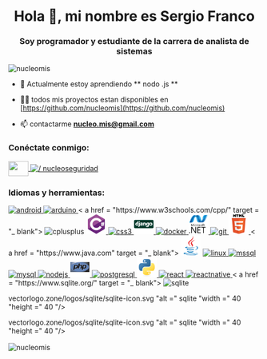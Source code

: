 ### <h1 align = "center"> Hola 👋, mi nombre es Sergio Franco </h1>
<h3 align = "center"> Soy programador y estudiante de la carrera de analista de sistemas </h3>

<p align = "left" > <img src = "https://komarev.com/ghpvc/?username=nucleomis&label=Profile%20views&color=0e75b6&style=flat" alt = "nucleomis" /> </p>

- 🌱 Actualmente estoy aprendiendo ** nodo .js **

- 👨‍💻 todos mis proyectos estan disponibles en [https://github.com/nucleomis](https://github.com/nucleomis)

- 📫 contactarme **nucleo.mis@gmail.com**

<h3 align = "left"> Conéctate conmigo: </h3>
<p align = "left">
<a href="https://www.linkedin.com/in/sergio-franco-645846134/" target="blank">
  <img align = "center" src= "https://raw.githubusercontent.com/rahuldkjain/github-profile-readme-generator/master/src/images/icons/Social/linked-in-alt.svg"
       height =" 30 "width =" 40 "/> 
</a>
<a href="https://fb.com/nucleoseguridad" target="blank"> <img align = "center" src = "https://raw.githubusercontent.com/rahuldkjain/github-profile-readme-generator/master/src/images/icons/Social/facebook.svg" alt = "/ nucleoseguridad" height = "30" width = "40" /> </a>
</p>

<h3 align = "left">Idiomas y herramientas: </h3>
<p align = "left"> 
  <a href="https://developer.android.com" target="_blank"> 
    <img src = "https://raw.githubusercontent.com/devicons/devicon/master/ icons / android / android-original-wordmark.svg "alt =" android "width =" 40 "height =" 40 "/> 
  </a> 
  <a href =" https://www.arduino.cc/ "objetivo = "_ blank"> 
    <img src = "https://cdn.worldvectorlogo.com/logos/arduino-1.svg" alt = "arduino" width = "40" height = "40" /> 
  </a> 
  < a href = "https://www.w3schools.com/cpp/" target = "_ blank">
    <img src = "https://raw.githubusercontent.com/devicons/devicon/master/icons/cplusplus/cplusplus- original.svg "alt = "cplusplus" width = "40" height = "40" /> 
  </a> 
  <a href="https://www.w3schools.com/cs/" target="_blank"> 
    <img src = " https://raw.githubusercontent.com/devicons/devicon/master/icons/csharp/csharp-original.svg "alt =" csharp "width =" 40 "height =" 40 "/> 
  </a> 
  <a href = "https://www.w3schools.com/css/" target = "_ blank"> 
    <img src = "https://raw.githubusercontent.com/devicons/devicon/master/icons/css3/css3-original- wordmark.svg "alt =" css3 "width =" 40 "height =" 40 "/> 
  </a> 
  <a href="https://www.djangoproject.com/" target="_blank"> 
    <img src = "https://raw.githubusercontent.com/devicons/devicon/master/icons/django/django-original.svg "alt =" django "width =" 40 "height =" 40 "/> 
  </a> 
  <a href = "https://www.docker.com/" target = "_ blank"> 
    <img src = "https://raw.githubusercontent.com/devicons/devicon/master/icons/docker/docker-original-wordmark. svg "alt =" docker "width =" 40 "height =" 40 "/> 
  </a> 
  <a href="https://dotnet.microsoft.com/" target="_blank"> 
    <img src =" https://raw.githubusercontent.com/devicons/devicon/master/icons/dot-net/dot-net-original-wordmark.svg "alt =" dotnet "width =" 40 "height =" 40 "/> 
  </a> 
  <a href = "https://git-scm.com/" target = "_ blank"> 
    <img src = "https://www.vectorlogo.zone/logos/git-scm/git-scm-icon.svg" alt = "git" width = "40" height = "40" /> 
  </a> 
  <a href="https://www.w3.org/html/" target="_blank"> 
    <img src = " https://raw.githubusercontent.com/devicons/devicon/master/icons/html5/html5-original-wordmark.svg "alt =" html5 "width =" 40 "height =" 40 "/> 
  </a> 
  < a href = "https://www.java.com" target = "_ blank"> 
    <img src = "https://raw.githubusercontent.com/devicons/devicon/master/icons/java/java-original.svg "alt =" java "width =" 40 "height =" 40 "/>
  </a> 
  <a href="https://www.linux.org/" target="_blank"> <img src = "https://raw.githubusercontent.com/devicons/devicon/master/icons/linux /linux-original.svg "alt =" linux "width =" 40 "height =" 40 "/> 
  </a> 
  <a href =" https://www.microsoft.com/en-us/sql-server "target =" _ blank "> 
    <img src =" https://www.svgrepo.com/show/303229/microsoft-sql-server-logo.svg "alt =" mssql "width =" 40 "height =" 40 "/> 
  </a> 
  <a href="https://www.mysql.com/" target="_blank"> 
    <img src =" https://raw.githubusercontent.com/devicons/devicon/master/ icons / mysql / mysql-original-wordmark.svg "alt = "mysql" width = "40" height = "40" />       </a> 
  <a href="https://nodejs.org" target="_blank"> 
    <img src = "https: // raw .githubusercontent.com / devicons / devicon / master / icons / nodejs / nodejs-original-wordmark.svg "alt =" nodejs "width =" 40 "height =" 40 "/> 
  </a> 
  <a href =" https : //www.php.net "target =" _ blank "> 
    <img src =" https://raw.githubusercontent.com/devicons/devicon/master/icons/php/php-original.svg "alt =" php "width =" 40 "height =" 40 "/> 
  </a> 
  <a href="https://www.postgresql.org" target="_blank"> 
    <img src =" https: //raw.githubusercontent .com / devicons / devicon / master / icons / postgresql / postgresql-original-wordmark.svg "alt =" postgresql "width =" 40 "height =" 40 "/> 
  </a> 
  <a href =" https: // www.python.org "target =" _ blank "> 
    <img src =" https://raw.githubusercontent.com/devicons/devicon/master/icons/python/python-original.svg "alt =" python "width = "40" height = "40" /> 
  </a> 
  <a href="https://reactjs.org/" target="_blank"> <img src = "https://raw.githubusercontent.com/devicons /devicon/master/icons/react/react-original-wordmark.svg "alt =" react "width =" 40 "height =" 40 "/> 
  </a> 
  <a href =" https: // reactnative.dev / "target =" _ blank "> 
    <img src =" https://reactnative.dev/img/header_logo.svg "alt =" reactnative "width =" 40 "height =" 40 "/> 
  </a> 
  < a href = "https://www.sqlite.org/" target = "_ blank"> 
    <img src = "https://www.vectorlogo.zone/logos/sqlite/sqlite-icon.svg" alt = "sqlite "width =" 40 "height =" 40 "/> 
  </a> 
</p>vectorlogo.zone/logos/sqlite/sqlite-icon.svg "alt =" sqlite "width =" 40 "height =" 40 "/> 
</a> </p>vectorlogo.zone/logos/sqlite/sqlite-icon.svg "alt =" sqlite "width =" 40 "height =" 40 "/> 
</a> 
</p>
<p> 
  <img align = "center" src = "https://github-readme-stats.vercel.app/api/top-langs?username=nucleomis&show_icons=true&locale=en&layout=compact" alt = "nucleomis" /> </p>
